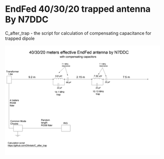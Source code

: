 # EndFed 40/30/20 trapped antenna By N7DDC
C_after_trap - the script for calculation of compensating capacitance for trapped dipole

![](https://github.com/Dfinitski/C_after_trap/blob/main/40-30-20_end_fed_N7DDC.JPG)
